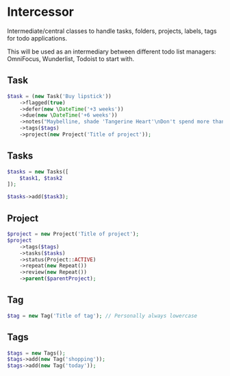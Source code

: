 # Intercessor
Intermediate/central classes to handle tasks, folders, projects, labels, tags for todo applications.  

This will be used as an intermediary between different todo list managers: OmniFocus, Wunderlist, Todoist to start with.

## Task

```php
$task = (new Task('Buy lipstick'))
    ->flagged(true)
    ->defer(new \DateTime('+3 weeks'))
    ->due(new \DateTime('+6 weeks'))
    ->notes("Maybelline, shade 'Tangerine Heart'\nDon't spend more than £3.22")
    ->tags($tags)
    ->project(new Project('Title of project'));
```

## Tasks

```php
$tasks = new Tasks([
    $task1, $task2
]);

$tasks->add($task3);
```

## Project

```php
$project = new Project('Title of project');
$project
    ->tags($tags)
    ->tasks($tasks)
    ->status(Project::ACTIVE)
    ->repeat(new Repeat())
    ->review(new Repeat())
    ->parent($parentProject);
```


## Tag

```php
$tag = new Tag('Title of tag'); // Personally always lowercase
```

## Tags

```php
$tags = new Tags();
$tags->add(new Tag('shopping'));
$tags->add(new Tag('today'));
```
